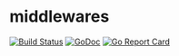 # middlewares

[![Build Status](https://travis-ci.org/prest/config.svg?branch=master)](https://travis-ci.org/prest/middlewares)
[![GoDoc](https://godoc.org/github.com/palevi67/config?status.png)](https://godoc.org/github.com/palevi67/middlewares)
[![Go Report Card](https://goreportcard.com/badge/github.com/palevi67/middlewares)](https://goreportcard.com/report/github.com/palevi67/middlewares)